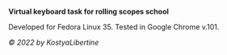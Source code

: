 **Virtual keyboard task for rolling scopes school**

Developed for Fedora Linux 35. Tested in Google Chrome v.101.

*© 2022 by KostyaLibertine*
